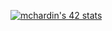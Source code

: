 [![mchardin's 42 stats](https://badge42.vercel.app/api/v2/cl5ryseae006809mcpqlyry45/stats?cursusId=21&coalitionId=46)](https://github.com/JaeSeoKim/badge42)
<!--


**Mazoise/Mazoise** is a ✨ _special_ ✨ repository because its `README.md` (this file) appears on your GitHub profile.

Here are some ideas to get you started:

- 🔭 I’m currently working on ...
- 🌱 I’m currently learning ...
- 👯 I’m looking to collaborate on ...
- 🤔 I’m looking for help with ...
- 💬 Ask me about ...
- 📫 How to reach me: ...
- 😄 Pronouns: ...
- ⚡ Fun fact: ...
-->
